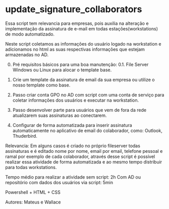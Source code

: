 # update_signature_collaborators
Essa script tem relevancia para empresas, pois auxilia na alteração e implementação da assinatura de e-mail em todas estações(workstations) de modo automatizado.

Neste script coletamos as informações do usuário logado na workstation e adicionamos no html as suas respectivas informações que estejam armazenadas no AD.

0. Pré requisitos básicos para uma boa manutenção:
0.1. File Server Windows ou Linux para alocar o template base.
  
1. Crie um template da assinatura de email da sua empresa ou utilize o nosso template como base.

2. Passo criar conta GPO no AD com script com uma conta de serviço
para coletar informações dos usuários e executar na workstation.
3. Passo desenvolver parte para usuários que vem de fora da rede atualizarem suas assinaturas ao
conectarem.
4. Configurar de forma automatizada para inserir assinatura automaticamente no aplicativo de email do colaborador, como: Outlook, Thuderbird.

Relevancia:
Em alguns casos é criado no próprio fileserver todas assinaturas e é editado nome por nome, email por email, telefone pessoal e ramal por exemplo de cada colaborador, através desse script é possível realizar essa atividade de forma automatizada e ao mesmo tempo distribuir para todas workstations.

Tempo médio para realizar a atividade sem script: 2h
Com AD ou repositório com dados dos usuários via script: 5min

Powershell + HTML + CSS

Autores: Mateus e Wallace
